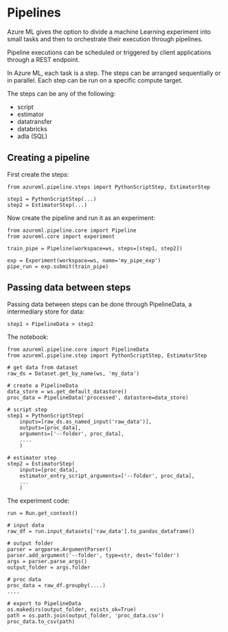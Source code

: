 # Pipelines

Azure ML gives the option to divide a machine Learning experiment into small tasks and then to orchestrate their execution through pipelines.

Pipeline executions can be scheduled or triggered by client applications through a REST endpoint.

In Azure ML, each task is a step. The steps can be arranged sequentially or in parallel. Each step can be run on a specific compute target.

The steps can be any of the following:

- script
- estimator
- datatransfer
- databricks
- adla (SQL)


## Creating a pipeline

First create the steps:

    from azureml.pipeline.steps import PythonScriptStep, EstimatorStep

    step1 = PythonScriptStep(...)
    step2 = EstimatorStep(...)

Now create the pipeline and run it as an experiment:

    from azureml.pipeline.core import Pipeline
    from azureml.core import experiment

    train_pipe = Pipeline(workspace=ws, steps=[step1, step2])

    exp = Experiment(workspace=ws, name='my_pipe_exp')
    pipe_run = exp.submit(train_pipe)


## Passing data between steps

Passing data between steps can be done through PipelineData, a intermediary store for data:

    step1 > PipelineData > step2


The notebook:

    from azureml.pipeline.core import PipelineData
    from azureml.pipeline.step import PythonScriptStep, EstimatorStep

    # get data from dataset
    raw_ds = Dataset.get_by_name(ws, 'my_data')

    # create a PipelineData
    data_store = ws.get_default_datastore()
    proc_data = PipelineData('processed', datastore=data_store)

    # script step
    step1 = PythonScriptStep(
        inputs=[raw_ds.as_named_input('raw_data')],
        outputs=[proc_data],
        arguments=['--folder', proc_data],
        ....
        )

    # estimator step
    step2 = EstimatorStep(
        inputs=[proc_data],
        estimator_entry_script_arguments=['--folder', proc_data],
        ...
        )

The experiment code:

    run = Run.get_context()

    # input data
    raw_df = run.input_datasets['raw_data'].to_pandas_dataframe()

    # output folder
    parser = argparse.ArgumentParser()
    parser.add_argument('--folder', type=str, dest='folder')
    args = parser.parse_args()
    output_folder = args.folder

    # proc data
    proc_data = raw_df.groupby(....)
    ....

    # export to PipelineData
    os.makedirs(output_folder, exists_ok=True)
    path = os.path.join(output_folder, 'proc_data.csv')
    proc_data.to_csv(path)
